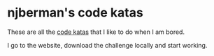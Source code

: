 # njberman's code katas

These are all the [code katas](https://codewars.com) that I like to do when I am bored.

I go to the website, download the challenge locally and start working.